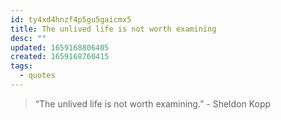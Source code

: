 ```yaml
---
id: ty4xd4hnzf4p5gu5gaicmx5
title: The unlived life is not worth examining
desc: ""
updated: 1659168806405
created: 1659168760415
tags:
  - quotes
---
```


> “The unlived life is not worth examining.” - Sheldon Kopp
